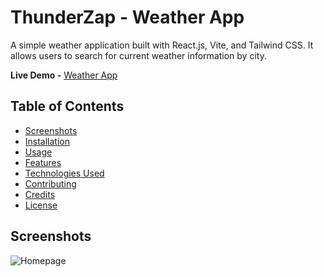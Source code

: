 # ThunderZap - Weather App

A simple weather application built with React.js, Vite, and Tailwind CSS. It allows users to search for current weather information by city.
 
**Live Demo -** [Weather App](thunder-zap.vercel.app/)

## Table of Contents

- [Screenshots](#screenshots)
- [Installation](#installation)
- [Usage](#usage)
- [Features](#features)
- [Technologies Used](#technologies-used)
- [Contributing](#contributing)
- [Credits](#credits)
- [License](#license)

## Screenshots

![Homepage](screenshots/homepage.png)
<!--
## Installation

To set up this project locally, follow these steps:

1. Clone the repository:
    ```bash
     git clone https://github.com/anandyelloju/weather-app.git
    ```

2. Navigate to the project directory:
    ```bash
     cd weather-app
    ```
3. Install the dependencies:
    ```bash
     npm install
    ```
4. Start the development server:
    ```bash
     npm run dev
    ```

## Usage

After installation, you can run the project locally using the development server. The app includes several sections:

- **Search Bar:** Enter a city name to get the current weather information.
- **Weather Display:** Shows the temperature, weather description, and city name.

## Features

- **Search for Current Weather:** Get current weather information for any city.
- **Responsive Design:** Optimized for both desktop and mobile devices.
- **Real-Time Data:** Fetches live weather data from OpenWeatherMap API.

## Technologies Used

- **React.js:** JavaScript library for building user interfaces.
- **Vite:** Frontend tooling for fast development.
- **Tailwind CSS:** Utility-first CSS framework for styling.
- **OpenWeatherMap API:** API for fetching weather data.

[![My Skills](https://skillicons.dev/icons?i=react,tailwindcss,vite,,javascript,html,css,,vscode,github)](https://skillicons.dev)

## Contributing

Contributions are always welcome! - If you have suggestions or improvements.

## Credits
- **React.js:** For providing a robust framework for building UI.
- **Vite:** For fast and efficient development tooling.
- **Tailwind CSS:** For a flexible and customizable styling framework.
- **OpenWeatherMap API:** For providing weather data.
- [Anand Yelloju](https://github.com/anandyelloju) - Project Creator

## License

This project is licensed under the [MIT License](https://choosealicense.com/licenses/mit/) - see the [LICENSE](https://github.com/anandyelloju/weather-app/blob/main/LICENSE) file for details.

-->
